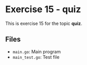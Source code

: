 # Exercise 15 - quiz

This is exercise 15 for the topic **quiz**.

## Files
- `main.go`: Main program
- `main_test.go`: Test file
